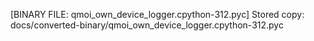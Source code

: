 [BINARY FILE: qmoi_own_device_logger.cpython-312.pyc]
Stored copy: docs/converted-binary/qmoi_own_device_logger.cpython-312.pyc

